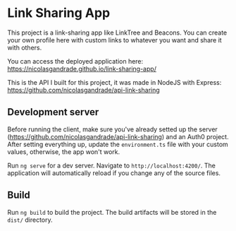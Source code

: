 # Link Sharing App

This project is a link-sharing app like LinkTree and Beacons. You can create your own profile here with custom links to whatever you want and share it with others.

You can access the deployed application here: https://nicolasgandrade.github.io/link-sharing-app/

This is the API I built for this project, it was made in NodeJS with Express: https://github.com/nicolasgandrade/api-link-sharing

## Development server

Before running the client, make sure you've already setted up the server (https://github.com/nicolasgandrade/api-link-sharing) and an Auth0 project. After setting everything up, update the `environment.ts` file with your custom values, otherwise, the app won't work.

Run `ng serve` for a dev server. Navigate to `http://localhost:4200/`. The application will automatically reload if you change any of the source files.

## Build

Run `ng build` to build the project. The build artifacts will be stored in the `dist/` directory.
